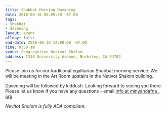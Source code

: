 ```yaml
---
title: Shabbat Morning Davening
date: 2018-06-16 00:09:30 -07:00
tags:
- shabbat
- davening
layout: event
allday: false
end-date: 2018-06-16 12:00:00 -07:00
time: 9:30 am
venue: Congregation Netivot Shalom
address: 1316 University Avenue, Berkeley, CA 94702
---
```


Please join us for our traditional egalitarian Shabbat morning service. We will be meeting in the Art Room upstairs in the Netivot Shalom building.

Davening will be followed by kiddush. Looking forward to seeing you there. Please let us know if you have any questions - email [info at minyandafna . org](mailto:info@minyandafna.org)

_Nevitot Shalom is fully ADA compliant._
